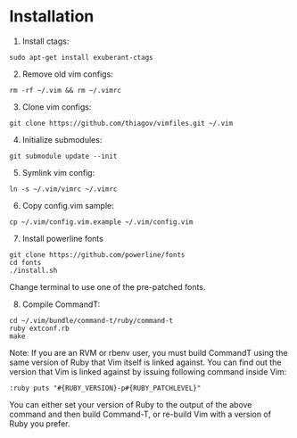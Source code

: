 # Installation

1. Install ctags:
  ```
  sudo apt-get install exuberant-ctags
  ```

2. Remove old vim configs:
  ```
  rm -rf ~/.vim && rm ~/.vimrc
  ```

3. Clone vim configs:
  ```
  git clone https://github.com/thiagov/vimfiles.git ~/.vim
  ```

4. Initialize submodules:
  ```
  git submodule update --init
  ```

5. Symlink vim config:
  ```
  ln -s ~/.vim/vimrc ~/.vimrc
  ```

6. Copy config.vim sample:
  ```
  cp ~/.vim/config.vim.example ~/.vim/config.vim
  ```

7. Install powerline fonts
  ```
  git clone https://github.com/powerline/fonts
  cd fonts
  ./install.sh
  ```
  Change terminal to use one of the pre-patched fonts.

8. Compile CommandT:
  ```
  cd ~/.vim/bundle/command-t/ruby/command-t
  ruby extconf.rb
  make
  ```
  Note: If you are an RVM or rbenv user, you must build CommandT using the same version of Ruby that Vim itself is linked against. You can find out the version that Vim is linked against by issuing following command inside Vim:
  ```
  :ruby puts "#{RUBY_VERSION}-p#{RUBY_PATCHLEVEL}"
  ```
  You can either set your version of Ruby to the output of the above command and then build Command-T, or re-build Vim with a version of Ruby you prefer.
